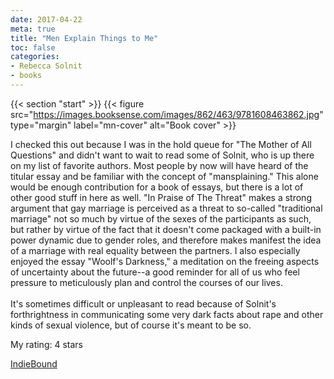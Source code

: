 ```yaml
---
date: 2017-04-22
meta: true
title: "Men Explain Things to Me"
toc: false
categories:
- Rebecca Solnit
- books
---
```


{{< section "start" >}}
{{< figure src="https://images.booksense.com/images/862/463/9781608463862.jpg" type="margin" label="mn-cover" alt="Book cover" >}}

I checked this out because I was in the hold queue for "The Mother of All Questions" and didn't want to wait to read some of Solnit, who is up there on my list of favorite authors. Most people by now will have heard of the titular essay and be familiar with the concept of "mansplaining." This alone would be enough contribution for a book of essays, but there is a lot of other good stuff in here as well. "In Praise of The Threat" makes a strong argument that gay marriage is perceived as a threat to so-called "traditional marriage" not so much by virtue of the sexes of the participants as such, but rather by virtue of the fact that it doesn't come packaged with a built-in power dynamic due to gender roles, and therefore makes manifest the idea of a marriage with real equality between the partners. I also especially enjoyed the essay "Woolf's Darkness," a meditation on the freeing aspects of uncertainty about the future--a good reminder for all of us who feel pressure to meticulously plan and control the courses of our lives.<br /><br />It's sometimes difficult or unpleasant to read because of Solnit's forthrightness in communicating some very dark facts about rape and other kinds of sexual violence, but of course it's meant to be so.

My rating: 4 stars  

[IndieBound](https://www.indiebound.org/book/9781608463862)
